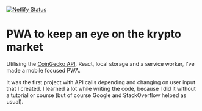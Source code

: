 [![Netlify Status](https://api.netlify.com/api/v1/badges/b14ef0a0-7a23-46c0-9f35-ac9e520f6810/deploy-status)](https://app.netlify.com/sites/crypt/deploys)

# PWA to keep an eye on the krypto market

Utilising the [CoinGecko API](https://www.coingecko.com/), React, local storage and a service worker, I've made a mobile focused PWA.

It was the first project with API calls depending and changing on user input that I created. 
I learned a lot while writing the code, because I did it without a tutorial or course (but of course Google and StackOverflow helped as usual).
